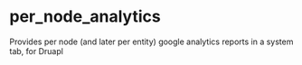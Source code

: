 # per_node_analytics
Provides per node (and later per entity) google analytics reports in a system tab, for Druapl
